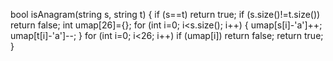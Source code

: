 bool isAnagram(string s, string t)
{
if (s==t) return true;
if (s.size()!=t.size()) return false;
int umap[26]={};
for (int i=0; i<s.size(); i++)
{
umap[s[i]-'a']++;
umap[t[i]-'a']--;
}
for (int i=0; i<26; i++)
if (umap[i]) return false;
return true;
}
​